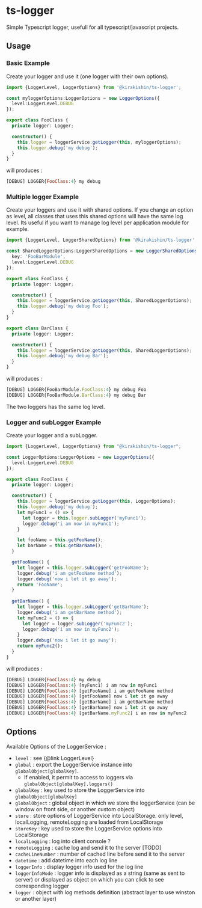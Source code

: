 # ts-logger

Simple Typescript logger, usefull for all typescript/javascript projects.

## Usage

### Basic Example

Create your logger and use it (one logger with their own options).

```typescript
import {LoggerLevel, LoggerOptions} from '@kirakishin/ts-logger';

const myloggerOptions:LoggerOptions = new LoggerOptions({
  level:LoggerLevel.DEBUG
});

export class FooClass {
  private logger: Logger;

  constructor() {
    this.logger = loggerService.getLogger(this, myloggerOptions);
    this.logger.debug('my debug');
  }
}
```
will produces :
```javascript
[DEBUG] LOGGER{FooClass:4} my debug
```


### Multiple logger Example

Create your loggers and use it with shared options.
If you change an option as level, all classes that uses this shared options will have the same log level.
Its useful if you want to manage log level per application module for example.

```typescript
import {LoggerLevel, LoggerSharedOptions} from '@kirakishin/ts-logger';

const SharedLoggerOptions:LoggerSharedOptions = new LoggerSharedOptions({
  key: 'FooBarModule',
  level:LoggerLevel.DEBUG
});

export class FooClass {
  private logger: Logger;

  constructor() {
    this.logger = loggerService.getLogger(this, SharedLoggerOptions);
    this.logger.debug('my debug Foo');
  }
}

export class BarClass {
  private logger: Logger;

  constructor() {
    this.logger = loggerService.getLogger(this, SharedLoggerOptions);
    this.logger.debug('my debug Bar');
  }
}
```
will produces :
```javascript
[DEBUG] LOGGER{FooBarModule.FooClass:4} my debug Foo
[DEBUG] LOGGER{FooBarModule.BarClass:4} my debug Bar
```

The two loggers has the same log level.


### Logger and subLogger Example

Create your logger and a subLogger.

```typescript
import {LoggerLevel, LoggerOptions} from "@kirakishin/ts-logger";

const LoggerOptions:LoggerOptions = new LoggerOptions({
  level:LoggerLevel.DEBUG
});

export class FooClass {
  private logger: Logger;

  constructor() {
    this.logger = loggerService.getLogger(this, LoggerOptions);
    this.logger.debug('my debug');
    let myFunc1 = () => {
      let logger = this.logger.subLogger('myFunc1');
      logger.debug('i am now in myFunc1');
    }

    let fooName = this.getFooName();
    let barName = this.getBarName();
  }

  getFooName() {
    let logger = this.logger.subLogger('getFooName');
    logger.debug('i am getFooName method');
    logger.debug('now i let it go away');
    return 'FooName';
  }
  
  getBarName() {
    let logger = this.logger.subLogger('getBarName');
    logger.debug('i am getBarName method');
    let myFunc2 = () => {
      let logger = logger.subLogger('myFunc2');
      logger.debug('i am now in myFunc2');
    }
    logger.debug('now i let it go away');
    return myFunc2();
  }
}
```
will produces :
```javascript
[DEBUG] LOGGER{FooClass:4} my debug
[DEBUG] LOGGER{FooClass:4} [myFunc1] i am now in myFunc1
[DEBUG] LOGGER{FooClass:4} [getFooName] i am getFooName method
[DEBUG] LOGGER{FooClass:4} [getFooName] now i let it go away
[DEBUG] LOGGER{FooClass:4} [getBarName] i am getBarName method
[DEBUG] LOGGER{FooClass:4} [getBarName] now i let it go away
[DEBUG] LOGGER{FooClass:4} [getBarName.myFunc2] i am now in myFunc2
```

## Options

Available Options of the LoggerService :
 * `level` : see {@link LoggerLevel}
 * `global` : export the LoggerService instance into `globalObject[globalKey]`.
   * If enabled, it permit to access to loggers via `globalObject[globalKey].loggers()`
 * `globalKey` : key used to store the LoggerService into `globalObject[globalKey]`
 * `globalObject` : global object in which we store the loggerService
 (can be window on front side, or another custom object)
 * `store` : store options of LoggerService into LocalStorage.
 only level, localLogging, remoteLogging are loaded from LocalStorage
 * `storeKey` : key used to store the LoggerService options into LocalStorage
 * `localLogging` : log into client console ?
 * `remoteLogging` : cache log and send it to the server [TODO]
 * `cacheLineNumber` : number of cached line before send it to the server
 * `datetime` : add datetime into each log line
 * `loggerInfo` : display logger info used for the log line
 * `loggerInfoMode` : logger info is displayed as a string (same as sent to server) or displayed as object on which you can click to see corresponding logger
 * `logger` : object with log methods definition (abstract layer to use winston or another layer)